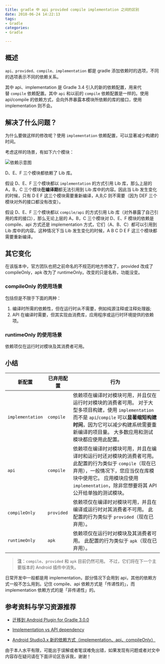 ```yaml
---
title: gradle 中 api provided compile implementation 之间的区别
date: 2018-06-24 14:22:13
tags: 
- Gradle
categories:
- Gradle

---
```




## 概述

`api、provided、compile、implementation` 都是 gradle 添加依赖时的选项，不同的选项表示不同的依赖关系。

其中 api、implementation 是 Gradle 3.4 引入的新的依赖配置，用来代替 `compile` 依赖配置。其中 `api` 和以前的 `compile` 依赖配置是一样的。使用 api/compile 的依赖方式，会向外界暴露本模块所依赖的库的接口，使用 implementation 则不会。

<!--more-->

## 解决了什么问题？

为什么要做这样的修改呢？使用 `implementation` 依赖配置，可以显著减少构建的时间。

考虑这样的场景，有如下六个模块：

![依赖示意图](https://ws3.sinaimg.cn/large/006tNc79gy1fsme3uaov4j30g20bsjrl.jpg)

D、E、F 三个模块都依赖了 Lib 库。

假设 D、E、F 三个模块都以 `implementation` 的方式引用 Lib 库，那么上层的 A，B，C 三个模块**在编译期**都无法引用到 Lib 库中的内容。因此当 Lib 发生变化的时候，只有 D E F 这三个模块需要重新编译，A,B,C 则不需要（因为 DEF 三个模块对外的接口都没有改变）。

假设 D、E、F 三个模块都以 `compile/api`  的方式引用 Lib 库（对外暴露了自己引用的库的接口），那么无论上层的 A，B，C 三个模块对 D、E、F 模块的依赖是 compile、api 方式还是 implementation 方式，它们（A、B、C）都可以引用到 Lib 库中的内容。这种情况下当 Lib 发生变化的时候，A B C D E F 这三个模块都需要重新编译。



## 其它变化

在该版本中，官方团队也把之前命名的不规范的地方修改了，provided 改成了 compileOnly，apk 改为了 runtimeOnly。改变的只是名称，功能没变。



### compileOnly 的使用场景

包括但是不限于下面的两种：

1. 编译时所需的依赖性，但在运行时从不需要，例如纯源注释或注释处理器;
2. API 在编译时需要，但其实现由消费库，应用程序或运行时环境提供的依赖项。

### runtimeOnly 的使用场景

依赖项仅在运行时对模块及其消费者可用。



## 小结

| 新配置           | 已弃用配置 | 行为                                                         |
| ---------------- | ---------- | ------------------------------------------------------------ |
| `implementation` | `compile`  | 依赖项在编译时对模块可用，并且仅在运行时对模块的消费者可用。 对于大型多项目构建，使用 `implementation` 而不是 `api`/`compile` 可以**显著缩短构建时间**，因为它可以减少构建系统需要重新编译的项目量。 大多数应用和测试模块都应使用此配置。 |
| `api`            | `compile`  | 依赖项在编译时对模块可用，并且在编译时和运行时还对模块的消费者可用。 此配置的行为类似于 `compile`（现在已弃用），一般情况下，您应当仅在库模块中使用它。 应用模块应使用 `implementation`，除非您想要将其 API 公开给单独的测试模块。 |
| `compileOnly`    | `provided` | 依赖项仅在编译时对模块可用，并且在编译或运行时对其消费者不可用。 此配置的行为类似于 `provided`（现在已弃用）。 |
| `runtimeOnly`    | `apk`      | 依赖项仅在运行时对模块及其消费者可用。 此配置的行为类似于 `apk`（现在已弃用）。 |



>  **注**：`compile`、`provided` 和 `apk` 目前仍然可用。 不过，它们将在下一个主要版本的 Android 插件中消失。

日常开发中一般都是用 implementation，部分情况下会用到 api，其他的依赖方式一般不怎么用到。记住 compile、api 依赖方式是「传递性的」，而 implementation 依赖方式的是「非传递性」的。

## 参考资料与学习资源推荐

- [迁移到 Android Plugin for Gradle 3.0.0](https://developer.android.com/studio/build/gradle-plugin-3-0-0-migration)

- [Implementation vs API dependency](https://jeroenmols.com/blog/2017/06/14/androidstudio3/)

- [Android Studio3.x 新的依赖方式（implementation、api、compileOnly）](https://blog.csdn.net/yuzhiqiang_1993/article/details/78366985)

   

由于本人水平有限，可能出于误解或者笔误难免出错，如果发现有问题或者对文中内容存在疑问请在下面评论区告诉我，谢谢！